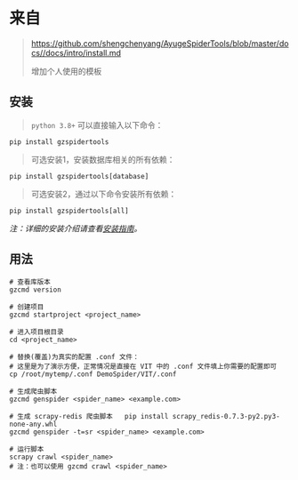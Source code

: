 # 来自
> https://github.com/shengchenyang/AyugeSpiderTools/blob/master/docs//docs/intro/install.md
> 
> 增加个人使用的模板

## 安装

> `python 3.8+` 可以直接输入以下命令：

```shell
pip install gzspidertools
```

> 可选安装1，安装数据库相关的所有依赖：

```shell
pip install gzspidertools[database]
```

> 可选安装2，通过以下命令安装所有依赖：

```shell
pip install gzspidertools[all]
```

*注：详细的安装介绍请查看[安装指南](https://ayugespidertools.readthedocs.io/en/latest/intro/install.html)。*

## 用法
```shell
# 查看库版本
gzcmd version

# 创建项目
gzcmd startproject <project_name>

# 进入项目根目录
cd <project_name>

# 替换(覆盖)为真实的配置 .conf 文件：
# 这里是为了演示方便，正常情况是直接在 VIT 中的 .conf 文件填上你需要的配置即可
cp /root/mytemp/.conf DemoSpider/VIT/.conf

# 生成爬虫脚本
gzcmd genspider <spider_name> <example.com>

# 生成 scrapy-redis 爬虫脚本   pip install scrapy_redis-0.7.3-py2.py3-none-any.whl
gzcmd genspider -t=sr <spider_name> <example.com>

# 运行脚本
scrapy crawl <spider_name>
# 注：也可以使用 gzcmd crawl <spider_name>
```

